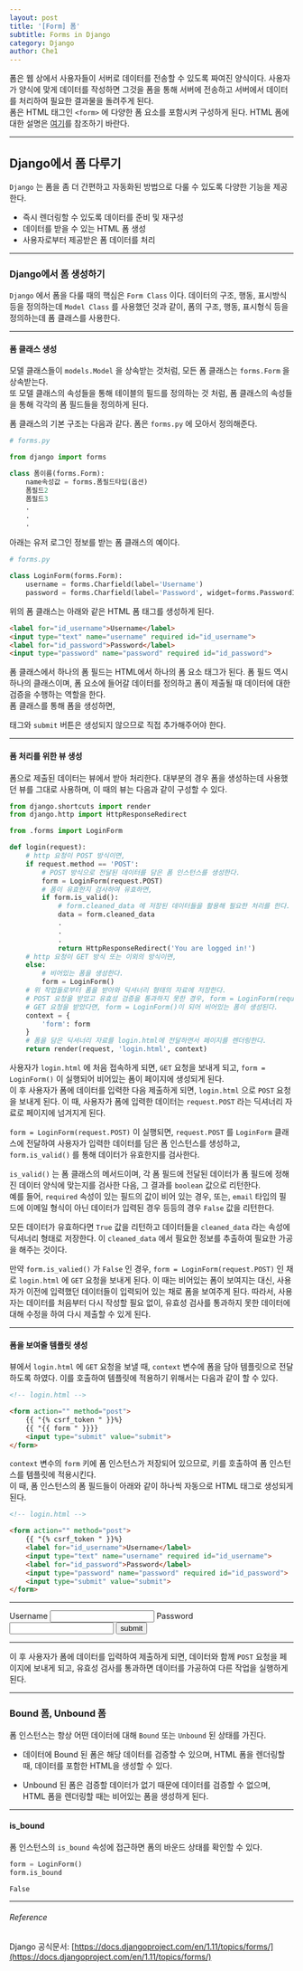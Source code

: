 ```yaml
---
layout: post
title: '[Form] 폼'
subtitle: Forms in Django
category: Django
author: Che1
---
```


폼은 웹 상에서 사용자들이 서버로 데이터를 전송할 수 있도록 짜여진 양식이다. 사용자가 양식에 맞게 데이터를 작성하면 그것을 폼을 통해 서버에 전송하고 서버에서 데이터를 처리하여 필요한 결과물을 돌려주게 된다.  
폼은 HTML 태그인 `<form>` 에 다양한 폼 요소를 포함시켜 구성하게 된다. HTML 폼에 대한 설명은 [여기](/html&css/2017/10/17/forms.html)를 참조하기 바란다.  

- - -

## Django에서 폼 다루기

`Django` 는 폼을 좀 더 간편하고 자동화된 방법으로 다룰 수 있도록 다양한 기능을 제공한다.  

- 즉시 렌더링할 수 있도록 데이터를 준비 및 재구성
- 데이터를 받을 수 있는 HTML 폼 생성
- 사용자로부터 제공받은 폼 데이터를 처리

- - -

### Django에서 폼 생성하기

`Django` 에서 폼을 다룰 때의 핵심은 `Form Class` 이다. 데이터의 구조, 행동, 표시방식 등을 정의하는데 `Model Class` 를 사용했던 것과 같이, 폼의 구조, 행동, 표시형식 등을 정의하는데 폼 클래스를 사용한다.  

- - -

#### 폼 클래스 생성

모델 클래스들이 `models.Model` 을 상속받는 것처럼, 모든 폼 클래스는 `forms.Form` 을 상속받는다.  
또 모델 클래스의 속성들을 통해 테이블의 필드를 정의하는 것 처럼, 폼 클래스의 속성들을 통해 각각의 폼 필드들을 정의하게 된다.

폼 클래스의 기본 구조는 다음과 같다. 폼은 `forms.py` 에 모아서 정의해준다.

```py
# forms.py

from django import forms

class 폼이름(forms.Form):
    name속성값 = forms.폼필드타입(옵션)
    폼필드2
    폼필드3
    .
    .
    .
```

아래는 유저 로그인 정보를 받는 폼 클래스의 예이다.

```py
# forms.py

class LoginForm(forms.Form):
    username = forms.Charfield(label='Username')
    password = forms.Charfield(label='Password', widget=forms.PasswordInput())
```

위의 폼 클래스는 아래와 같은 HTML 폼 태그를 생성하게 된다.

```html
<label for="id_username">Username</label>
<input type="text" name="username" required id="id_username">
<label for="id_password">Password</label>
<input type="password" name="password" required id="id_password">
```

폼 클래스에서 하나의 폼 필드는 HTML에서 하나의 폼 요소 태그가 된다. 폼 필드 역시 하나의 클래스이며, 폼 요소에 들어갈 데이터를 정의하고 폼이 제출될 때 데이터에 대한 검증을 수행하는 역할을 한다.  
폼 클래스를 통해 폼을 생성하면, <form> 태그와 `submit` 버튼은 생성되지 않으므로 직접 추가해주어야 한다.

- - -

#### 폼 처리를 위한 뷰 생성

폼으로 제출된 데이터는 뷰에서 받아 처리한다. 대부분의 경우 폼을 생성하는데 사용했던 뷰를 그대로 사용하며, 이 때의 뷰는 다음과 같이 구성할 수 있다.

```py
from django.shortcuts import render
from django.http import HttpResponseRedirect

from .forms import LoginForm

def login(request):
    # http 요청이 POST 방식이면,
    if request.method == 'POST':
        # POST 방식으로 전달된 데이터를 담은 폼 인스턴스를 생성한다.
        form = LoginForm(request.POST)
        # 폼이 유효한지 검사하여 유효하면,
        if form.is_valid():
            # form.cleaned_data 에 저장된 데이터들을 활용해 필요한 처리를 한다.
            data = form.cleaned_data
            .
            .
            .
            return HttpResponseRedirect('You are logged in!')
    # http 요청이 GET 방식 또는 이외의 방식이면,
    else:
        # 비어있는 폼을 생성한다.
        form = LoginForm()
    # 위 작업들로부터 폼을 받아와 딕셔너리 형태의 자료에 저장한다.
    # POST 요청을 받았고 유효성 검증을 통과하지 못한 경우, form = LoginForm(request.POST)
    # GET 요청을 받았다면, form = LoginForm()이 되어 비어있는 폼이 생성된다.
    context = {
        'form': form
    }
    # 폼을 담은 딕셔너리 자료를 login.html에 전달하면서 페이지를 렌더링한다.
    return render(request, 'login.html', context)
```

사용자가 `login.html` 에 처음 접속하게 되면, `GET` 요청을 보내게 되고, `form = LoginForm()` 이 실행되어 비어있는 폼이 페이지에 생성되게 된다.  
이 후 사용자가 폼에 데이터를 입력한 다음 제출하게 되면, `login.html` 으로 `POST` 요청을 보내게 된다. 이 때, 사용자가 폼에 입력한 데이터는 `request.POST` 라는 딕셔너리 자료로 페이지에 넘겨지게 된다.  

`form = LoginForm(request.POST)` 이 실행되면, `request.POST` 를 `LoginForm` 클래스에 전달하여 사용자가 입력한 데이터를 담은 폼 인스턴스를 생성하고, `form.is_valid()` 를 통해 데이터가 유효한지를 검사한다.  

`is_valid()` 는 폼 클래스의 메서드이며, 각 폼 필드에 전달된 데이터가 폼 필드에 정해진 데이터 양식에 맞는지를 검사한 다음, 그 결과를 `boolean` 값으로 리턴한다.  
예를 들어, `required` 속성이 있는 필드의 값이 비어 있는 경우, 또는, `email` 타입의 필드에 이메일 형식이 아닌 데이터가 입력된 경우 등등의 경우 `False` 값을 리턴한다. 

모든 데이터가 유효하다면 `True` 값을 리턴하고 데이터들을 `cleaned_data` 라는 속성에 딕셔너리 형태로 저장한다. 이 `cleaned_data` 에서 필요한 정보를 추출하여 필요한 가공을 해주는 것이다.  

만약 `form.is_valied()` 가 `False` 인 경우, `form = LoginForm(request.POST)` 인 채로 `login.html` 에 `GET` 요청을 보내게 된다. 이 때는 비어있는 폼이 보여지는 대신, 사용자가 이전에 입력했던 데이터들이 입력되어 있는 채로 폼을 보여주게 된다. 따라서, 사용자는 데이터를 처음부터 다시 작성할 필요 없이, 유효성 검사를 통과하지 못한 데이터에 대해 수정을 하여 다시 제출할 수 있게 된다.

- - -

#### 폼을 보여줄 템플릿 생성

뷰에서 `login.html` 에 `GET` 요청을 보낼 때, `context` 변수에 폼을 담아 템플릿으로 전달하도록 하였다. 이를 호출하여 템플릿에 적용하기 위해서는 다음과 같이 할 수 있다.  

```html
<!-- login.html -->

<form action="" method="post">
    {{ "{% csrf_token " }}%}
    {{ "{{ form " }}}}
    <input type="submit" value="submit">
</form>
```

`context` 변수의 `form` 키에 폼 인스턴스가 저장되어 있으므로, 키를 호출하여 폼 인스턴스를 템플릿에 적용시킨다.  
이 때, 폼 인스턴스의 폼 필드들이 아래와 같이 하나씩 자동으로 HTML 태그로 생성되게 된다.

```html
<!-- login.html -->

<form action="" method="post">
    {{ "{% csrf_token " }}%}
    <label for="id_username">Username</label>
    <input type="text" name="username" required id="id_username">
    <label for="id_password">Password</label>
    <input type="password" name="password" required id="id_password">
    <input type="submit" value="submit">
</form>
```

- - -

<form action="" method="post">
    <label for="id_username">Username</label>  
    <input type="text" name="username" required id="id_username">  
    <label for="id_password">Password</label>  
    <input type="password" name="password" required id="id_password">  
    <input type="submit" value="submit">
</form>

- - -

이 후 사용자가 폼에 데이터를 입력하여 제출하게 되면, 데이터와 함께 `POST` 요청을 페이지에 보내게 되고, 유효성 검사를 통과하면 데이터를 가공하여 다른 작업을 실행하게 된다.

- - -

### Bound 폼, Unbound 폼

폼 인스턴스는 항상 어떤 데이터에 대해 `Bound` 또는 `Unbound` 된 상태를 가진다.  

- 데이터에 Bound 된 폼은 해당 데이터를 검증할 수 있으며, HTML 폼을 렌더링할 때, 데이터를 포함한 HTML을 생성할 수 있다.

- Unbound 된 폼은 검증할 데이터가 없기 때문에 데이터를 검증할 수 없으며, HTML 폼을 렌더링할 때는 비어있는 폼을 생성하게 된다.

- - -

#### is_bound

폼 인스턴스의 `is_bound` 속성에 접근하면 폼의 바운드 상태를 확인할 수 있다.

```py
form = LoginForm()
form.is_bound
```
```re
False
```

- - -

###### Reference

Django 공식문서: [https://docs.djangoproject.com/en/1.11/topics/forms/](https://docs.djangoproject.com/en/1.11/topics/forms/)